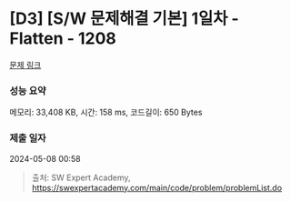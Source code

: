# [D3] [S/W 문제해결 기본] 1일차 - Flatten - 1208 

[문제 링크](https://swexpertacademy.com/main/code/problem/problemDetail.do?contestProbId=AV139KOaABgCFAYh) 

### 성능 요약

메모리: 33,408 KB, 시간: 158 ms, 코드길이: 650 Bytes

### 제출 일자

2024-05-08 00:58



> 출처: SW Expert Academy, https://swexpertacademy.com/main/code/problem/problemList.do
